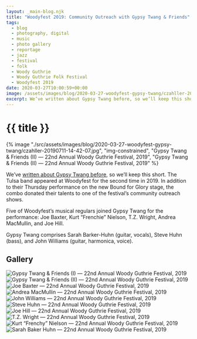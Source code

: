 ```yaml
---
layout: _main-blog.njk
title: "Woodyfest 2019: Community Outreach with Gypsy Twang & Friends"
tags: 
  - blog
  - photography, digital
  - music
  - photo gallery
  - reportage
  - jazz
  - festival
  - folk
  - Woody Guthrie
  - Woody Guthrie Folk Festival
  - Woodyfest 2019
date: 2020-03-27T10:00:59+00:00
image: /assets/images/blog/2020-03-27-woodyfest-gypsy-twang/czahller-20190711-14-42-07.jpg
excerpt: We’ve written about Gypsy Twang before, so we’ll keep this short. The Tulsa band appeared at Woodyfest for the second time in 2019.
---
```

<!-- markdownlint-disable MD025 -->
# {{ title }}

<!-- markdownlint-enable MD025 --><mpb-dialog-img>

{% image "./src/assets/images/blog/2020-03-27-woodyfest-gypsy-twang/czahller-20190711-14-42-07.jpg", "img-constrained", "Gypsy Twang & Friends (II) — 22nd Annual Woody Guthrie Festival, 2019", "Gypsy Twang & Friends (II) — 22nd Annual Woody Guthrie Festival, 2019" %}</mpb-dialog-img>

We’ve <a href="/woodyfest-2018-gypsy-twang/">written about <span class="h-card p-organization">Gypsy Twang</span> before</a>, so we’ll keep this short. The Tulsa band appeared at Woodyfest for the second time in <time datetime="2019-07-11">2019</time>. In addition to their <time datetime="2019-07-11T13:30-5:00">Thursday</time> performance on the new Bound for Glory stage, the combo donated their talents to one of the festival’s community outreach shows.

Five of Woodyfest’s musical regulars joined Gypsy Twang for the performance: <span class="h-card p-name">Joe Baxter</span>, <span class="h-card p-name">Kurt <span class="p-nickname">“Frenchie”</span> Nielson</span>, <span class="h-card p-name"><abbr class="noscaps">T.Z.</abbr> Wright</span>, <span class="h-card p-name">Andrea MacMullin</span>, and <span class="h-card p-name">Joe Hill</span>.

Gypsy Twang comprises <span class="h-card p-name">Sarah Barker-Huhn</span> (guitar, vocals), <span class="h-card p-name">Steve Huhn</span> (bass), and <span class="h-card p-name">John Williams</span> (guitar, harmonica, voice).

## Gallery

<mpb-dialog-gallery hint rel cols="8">
  
  ![Gypsy Twang & Friends (I) — 22nd Annual Woody Guthrie Festival, 2019](/assets/images/blog/2020-03-27-woodyfest-gypsy-twang/czahller-20190711-14-40-41.jpg)
  ![Gypsy Twang & Friends (II) — 22nd Annual Woody Guthrie Festival, 2019](/assets/images/blog/2020-03-27-woodyfest-gypsy-twang/czahller-20190711-14-42-07.jpg)
  ![Joe Baxter — 22nd Annual Woody Guthrie Festival, 2019](/assets/images/blog/2020-03-27-woodyfest-gypsy-twang/czahller-20190711-14-42-45.jpg)
  ![Andrea MacMullin — 22nd Annual Woody Guthrie Festival, 2019](/assets/images/blog/2020-03-27-woodyfest-gypsy-twang/czahller-20190711-14-43-13.jpg)
  ![John Williams — 22nd Annual Woody Guthrie Festival, 2019](/assets/images/blog/2020-03-27-woodyfest-gypsy-twang/czahller-20190711-14-43-24.jpg)
  ![Steve Huhn — 22nd Annual Woody Guthrie Festival, 2019](/assets/images/blog/2020-03-27-woodyfest-gypsy-twang/czahller-20190711-14-43-29.jpg)
  ![Joe Hill — 22nd Annual Woody Guthrie Festival, 2019](/assets/images/blog/2020-03-27-woodyfest-gypsy-twang/czahller-20190711-14-43-48.jpg)
  ![T.Z. Wright — 22nd Annual Woody Guthrie Festival, 2019](/assets/images/blog/2020-03-27-woodyfest-gypsy-twang/czahller-20190711-14-43-57.jpg)
  ![Kurt “Frenchy” Nielson — 22nd Annual Woody Guthrie Festival, 2019](/assets/images/blog/2020-03-27-woodyfest-gypsy-twang/czahller-20190711-14-44-03.jpg)
  ![Sarah Baker Huhn — 22nd Annual Woody Guthrie Festival, 2019](/assets/images/blog/2020-03-27-woodyfest-gypsy-twang/czahller-20190711-14-44-20.jpg)
</mpb-dialog-gallery>

